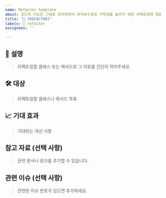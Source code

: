 ```yaml
---
name: Refactor template
about: 코드의 기능은 그대로 유지하면서 유지보수성과 가독성을 높이기 위한 리팩토링에 힘을 써주세요!
title: "🔄 [REFACTOR]"
labels: 🔄 refactor
assignees: ''

---
```


## 🔄 설명
> 리팩토링할 클래스 또는 메서드와 그 이유를 간단히 적어주세요.

## 🛠️ 대상
> 리팩토링할 클래스나 메서드 목록

## 📈 기대 효과
> 기대되는 개선 사항

## 참고 자료 (선택 사항)
> 관련 문서나 링크를 추가할 수 있습니다.

## 관련 이슈 (선택 사항)
> 관련된 이슈 번호가 있으면 추가하세요.

